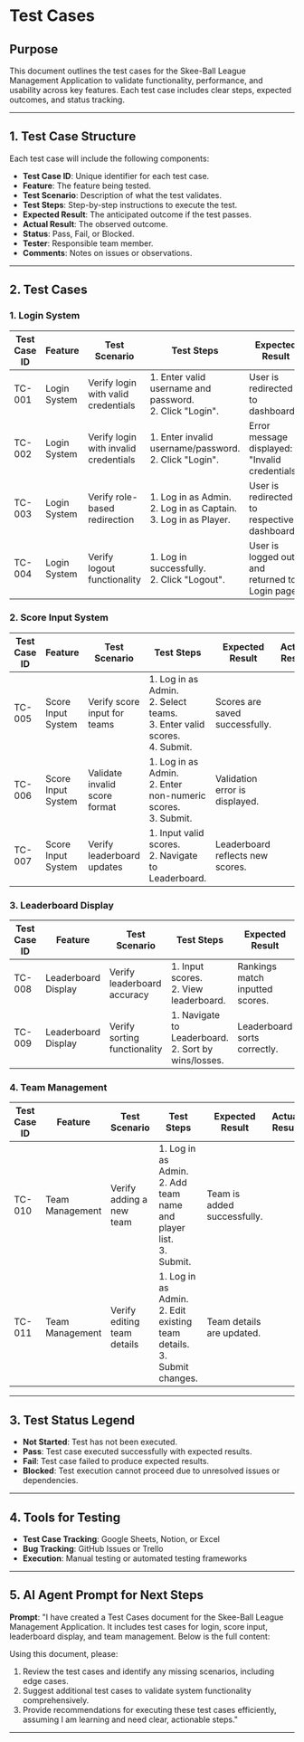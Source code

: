 # Test Cases

## Purpose
This document outlines the test cases for the Skee-Ball League Management Application to validate functionality, performance, and usability across key features. Each test case includes clear steps, expected outcomes, and status tracking.

---

## 1. Test Case Structure
Each test case will include the following components:
- **Test Case ID**: Unique identifier for each test case.
- **Feature**: The feature being tested.
- **Test Scenario**: Description of what the test validates.
- **Test Steps**: Step-by-step instructions to execute the test.
- **Expected Result**: The anticipated outcome if the test passes.
- **Actual Result**: The observed outcome.
- **Status**: Pass, Fail, or Blocked.
- **Tester**: Responsible team member.
- **Comments**: Notes on issues or observations.

---

## 2. Test Cases

### **1. Login System**
| **Test Case ID** | **Feature**         | **Test Scenario**                      | **Test Steps**                                                                 | **Expected Result**               | **Actual Result** | **Status** | **Tester**       | **Comments**          |
|------------------|---------------------|---------------------------------------|------------------------------------------------------------------------------|----------------------------------|-------------------|------------|-----------------|-----------------------|
| TC-001           | Login System        | Verify login with valid credentials   | 1. Enter valid username and password.<br>2. Click "Login".                    | User is redirected to dashboard.  |                   | Not Started| Chloe Nguyen     |                       |
| TC-002           | Login System        | Verify login with invalid credentials | 1. Enter invalid username/password.<br>2. Click "Login".                      | Error message displayed: "Invalid credentials". |                   | Not Started| Chloe Nguyen     |                       |
| TC-003           | Login System        | Verify role-based redirection         | 1. Log in as Admin.<br>2. Log in as Captain.<br>3. Log in as Player.           | User is redirected to respective dashboard. |                   | Not Started| Chloe Nguyen     |                       |
| TC-004           | Login System        | Verify logout functionality           | 1. Log in successfully.<br>2. Click "Logout".                                | User is logged out and returned to Login page. |                   | Not Started| Chloe Nguyen     |                       |

### **2. Score Input System**
| **Test Case ID** | **Feature**         | **Test Scenario**                      | **Test Steps**                                                                 | **Expected Result**               | **Actual Result** | **Status** | **Tester**       | **Comments**          |
|------------------|---------------------|---------------------------------------|------------------------------------------------------------------------------|----------------------------------|-------------------|------------|-----------------|-----------------------|
| TC-005           | Score Input System  | Verify score input for teams          | 1. Log in as Admin.<br>2. Select teams.<br>3. Enter valid scores.<br>4. Submit.| Scores are saved successfully.    |                   | Not Started| Chloe Nguyen     |                       |
| TC-006           | Score Input System  | Validate invalid score format         | 1. Log in as Admin.<br>2. Enter non-numeric scores.<br>3. Submit.              | Validation error is displayed.   |                   | Not Started| Chloe Nguyen     |                       |
| TC-007           | Score Input System  | Verify leaderboard updates            | 1. Input valid scores.<br>2. Navigate to Leaderboard.                         | Leaderboard reflects new scores.  |                   | Not Started| Chloe Nguyen     |                       |

### **3. Leaderboard Display**
| **Test Case ID** | **Feature**         | **Test Scenario**                      | **Test Steps**                                                                 | **Expected Result**               | **Actual Result** | **Status** | **Tester**       | **Comments**          |
|------------------|---------------------|---------------------------------------|------------------------------------------------------------------------------|----------------------------------|-------------------|------------|-----------------|-----------------------|
| TC-008           | Leaderboard Display | Verify leaderboard accuracy           | 1. Input scores.<br>2. View leaderboard.                                      | Rankings match inputted scores.   |                   | Not Started| Chloe Nguyen     |                       |
| TC-009           | Leaderboard Display | Verify sorting functionality          | 1. Navigate to Leaderboard.<br>2. Sort by wins/losses.                        | Leaderboard sorts correctly.      |                   | Not Started| Chloe Nguyen     |                       |

### **4. Team Management**
| **Test Case ID** | **Feature**         | **Test Scenario**                      | **Test Steps**                                                                 | **Expected Result**               | **Actual Result** | **Status** | **Tester**       | **Comments**          |
|------------------|---------------------|---------------------------------------|------------------------------------------------------------------------------|----------------------------------|-------------------|------------|-----------------|-----------------------|
| TC-010           | Team Management     | Verify adding a new team              | 1. Log in as Admin.<br>2. Add team name and player list.<br>3. Submit.         | Team is added successfully.       |                   | Not Started| Chloe Nguyen     |                       |
| TC-011           | Team Management     | Verify editing team details           | 1. Log in as Admin.<br>2. Edit existing team details.<br>3. Submit changes.   | Team details are updated.         |                   | Not Started| Chloe Nguyen     |                       |

---

## 3. Test Status Legend
- **Not Started**: Test has not been executed.
- **Pass**: Test case executed successfully with expected results.
- **Fail**: Test case failed to produce expected results.
- **Blocked**: Test execution cannot proceed due to unresolved issues or dependencies.

---

## 4. Tools for Testing
- **Test Case Tracking**: Google Sheets, Notion, or Excel
- **Bug Tracking**: GitHub Issues or Trello
- **Execution**: Manual testing or automated testing frameworks

---

## 5. AI Agent Prompt for Next Steps
**Prompt**:
"I have created a Test Cases document for the Skee-Ball League Management Application. It includes test cases for login, score input, leaderboard display, and team management. Below is the full content:

<Insert Test Cases Here>

Using this document, please:
1. Review the test cases and identify any missing scenarios, including edge cases.
2. Suggest additional test cases to validate system functionality comprehensively.
3. Provide recommendations for executing these test cases efficiently, assuming I am learning and need clear, actionable steps."

---


